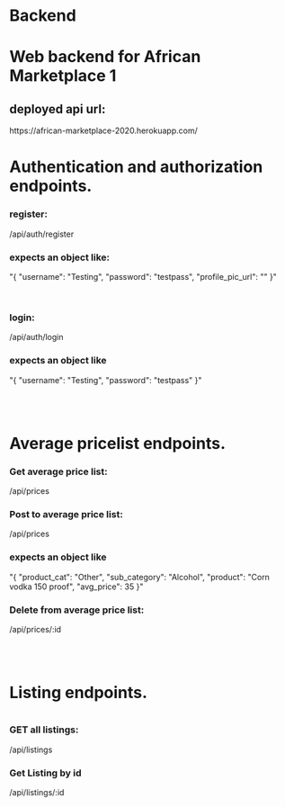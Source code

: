 # Backend
<h1>Web backend for African Marketplace 1</h1>

<h2>deployed api url:</h2>
<a>https://african-marketplace-2020.herokuapp.com/</a>

<h1>Authentication and authorization endpoints.</h1>
<h3>register:</h3>
<p>/api/auth/register</p>
<h3>expects an object like:</h3> 
<p>"{
	"username": "Testing",
	"password": "testpass",
	"profile_pic_url": ""
}"</p>
<br>
<h3>login:</h3>
<p>/api/auth/login</p>
<h3>expects an object like</h3> 
<p>"{
	"username": "Testing",
	"password": "testpass"
}"</p>
<br>
<br>
<h1>Average pricelist endpoints.</h1>
<h3>Get average price list:</h3>
<p>/api/prices</p>
<h3>Post to average price list:</h3>
<p>/api/prices</p>
<h3>expects an object like</h3>
<p> "{
	"product_cat": "Other",
	"sub_category": "Alcohol",
	"product": "Corn vodka 150 proof",
	"avg_price": 35
}"</p>
<h3>Delete from average price list:</h3>
<p>/api/prices/:id</p>
<br>
<br>
<h1>Listing endpoints.<h1>
<h3>GET all listings:</h3>
<p>/api/listings</p>
<h3>Get Listing by id</h3>
<p>/api/listings/:id</p>
